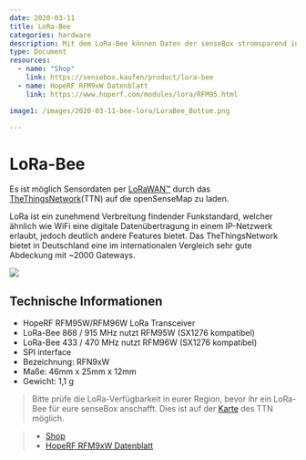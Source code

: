 ```yaml
---
date: 2020-03-11
title: LoRa-Bee
categories: hardware
description: Mit dem LoRa-Bee können Daten der senseBox stromsparend ins Internet übertragen werden.
type: Document
resources:
  - name: "Shop"
    link: https://sensebox.kaufen/product/lora-bee
  - name: HopeRF RFM9xW Datenblatt
    link: https://www.hoperf.com/modules/lora/RFM95.html

image1: /images/2020-03-11-bee-lora/LoraBee_Bottom.png

---
```


# LoRa-Bee

Es ist möglich Sensordaten per [LoRaWAN™](https://de.wikipedia.org/wiki/Long_Range_Wide_Area_Network) durch das [TheThingsNetwork](https://thethingsnetwork.org)(TTN) auf die openSenseMap zu laden.

LoRa ist ein zunehmend Verbreitung findender Funkstandard, welcher ähnlich wie WiFi eine digitale Datenübertragung in einem IP-Netzwerk erlaubt, jedoch deutlich andere Features bietet. Das TheThingsNetwork bietet in Deutschland eine im internationalen Vergleich sehr gute Abdeckung mit ~2000 Gateways.

![](/img/hardware-bilder/bees/lora-bee/LoraBee_Bottom.png)

## Technische Informationen
* HopeRF RFM95W/RFM96W LoRa Transceiver
* LoRa-Bee 868 / 915 MHz nutzt RFM95W (SX1276 kompatibel)
* LoRa-Bee 433 / 470 MHz nutzt RFM96W (SX1276 kompatibel)
* SPI interface
* Bezeichnung: RFN9xW
* Maße: 46mm x 25mm x 12mm
* Gewicht: 1,1 g

> Bitte prüfe die LoRa-Verfügbarkeit in eurer Region, bevor ihr ein LoRa-Bee für eure senseBox anschafft.
> Dies ist auf der [Karte](https://www.thethingsnetwork.org/community#list-communities-map) des TTN möglich.


> - [Shop](https://sensebox.kaufen/product/lora-bee)
> - [HopeRF RFM9xW Datenblatt](https://www.hoperf.com/modules/lora/RFM95.html)